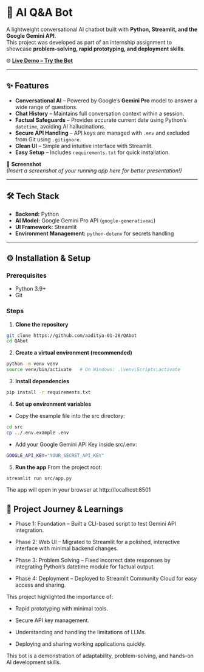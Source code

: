 # 🤖 AI Q&A Bot

A lightweight conversational AI chatbot built with **Python, Streamlit, and the Google Gemini API**.  
This project was developed as part of an internship assignment to showcase **problem-solving, rapid prototyping, and deployment skills**.  

🌐 **[Live Demo – Try the Bot](https://e5coog8qc5rzu8a4cbv2kg.streamlit.app/)**  

---

## ✨ Features  

- **Conversational AI** – Powered by Google’s **Gemini Pro** model to answer a wide range of questions.  
- **Chat History** – Maintains full conversation context within a session.  
- **Factual Safeguards** – Provides accurate current date using Python’s `datetime`, avoiding AI hallucinations.  
- **Secure API Handling** – API keys are managed with `.env` and excluded from Git using `.gitignore`.  
- **Clean UI** – Simple and intuitive interface with Streamlit.  
- **Easy Setup** – Includes `requirements.txt` for quick installation.  

📸 **Screenshot**  
*(Insert a screenshot of your running app here for better presentation!)*  

---

## 🛠 Tech Stack  

- **Backend:** Python  
- **AI Model:** Google Gemini Pro API (`google-generativeai`)  
- **UI Framework:** Streamlit  
- **Environment Management:** `python-dotenv` for secrets handling  

---

## ⚙️ Installation & Setup  

### Prerequisites  
- Python 3.9+  
- Git  

### Steps  

1. **Clone the repository**  
```bash
git clone https://github.com/aaditya-01-28/QAbot
cd QAbot
```
2. **Create a virtual environment (recommended)**
```bash
python -m venv venv
source venv/bin/activate   # On Windows: .\venv\Scripts\activate
```

3. **Install dependencies**
```bash
pip install -r requirements.txt
```

4. **Set up environment variables**
* Copy the example file into the src directory:
```bash
cd src
cp ../.env.example .env   
```
* Add your Google Gemini API Key inside src/.env:
```bash
GOOGLE_API_KEY="YOUR_SECRET_API_KEY"
```

5. **Run the app**
From the project root:
```bash
streamlit run src/app.py
```

The app will open in your browser at http://localhost:8501


## 📝 Project Journey & Learnings

* Phase 1: Foundation – Built a CLI-based script to test Gemini API integration.

* Phase 2: Web UI – Migrated to Streamlit for a polished, interactive interface with minimal backend changes.

* Phase 3: Problem Solving – Fixed incorrect date responses by integrating Python’s datetime module for factual output.

* Phase 4: Deployment – Deployed to Streamlit Community Cloud for easy access and sharing.

This project highlighted the importance of:

* Rapid prototyping with minimal tools.

* Secure API key management.

* Understanding and handling the limitations of LLMs.

* Deploying and sharing working applications quickly.

This bot is a demonstration of adaptability, problem-solving, and hands-on AI development skills.